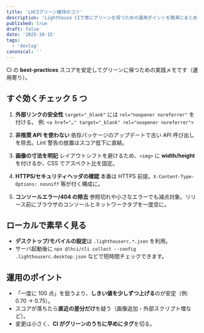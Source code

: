 ```yaml
---
title: 'LHCIグリーン維持のコツ'
description: 'Lighthouse CIで常にグリーンを保つための運用ポイントを簡潔にまとめました。'
published: true
draft: false
date: '2025-10-15'
tags:
  - 'devlog'
canonical: ''
---
```


CI の **best-practices** スコアを安定してグリーンに保つための実践メモです（運用寄り）。

## すぐ効くチェック 5 つ

1. **外部リンクの安全性**
   `target="_blank"` には `rel="noopener noreferrer"` を付ける。
   例: `<a href="…" target="_blank" rel="noopener noreferrer">`

2. **非推奨 API を使わない**
   依存パッケージのアップデートで古い API 呼び出しを除去。Lint 警告の放置はスコア低下に直結。

3. **画像の寸法を明記**
   レイアウトシフトを避けるため、`<img>` に **width/height** を付けるか、CSS でアスペクト比を固定。

4. **HTTPS/セキュリティヘッダの確認**
   本番は HTTPS 前提。`X-Content-Type-Options: nosniff` 等が付く構成に。

5. **コンソールエラー/404 の除去**
   参照切れや小さなエラーでも減点対象。リリース前にブラウザのコンソールとネットワークタブを一度空に。

## ローカルで素早く見る

- **デスクトップ/モバイルの設定**は `.lighthouserc.*.json` を利用。
- サーバ起動後に `npx @lhci/cli collect --config .lighthouserc.desktop.json` などで短時間チェックできます。

## 運用のポイント

- 「一度に 100 点」を狙うより、**しきい値を少しずつ上げる**のが安定（例: 0.70 → 0.75）。
- スコアが落ちたら**直近の差分だけ**を疑う（画像追加・外部スクリプト増など）。
- 変更は小さく、**CI がグリーンのうちに早めにタグ**を切る。
